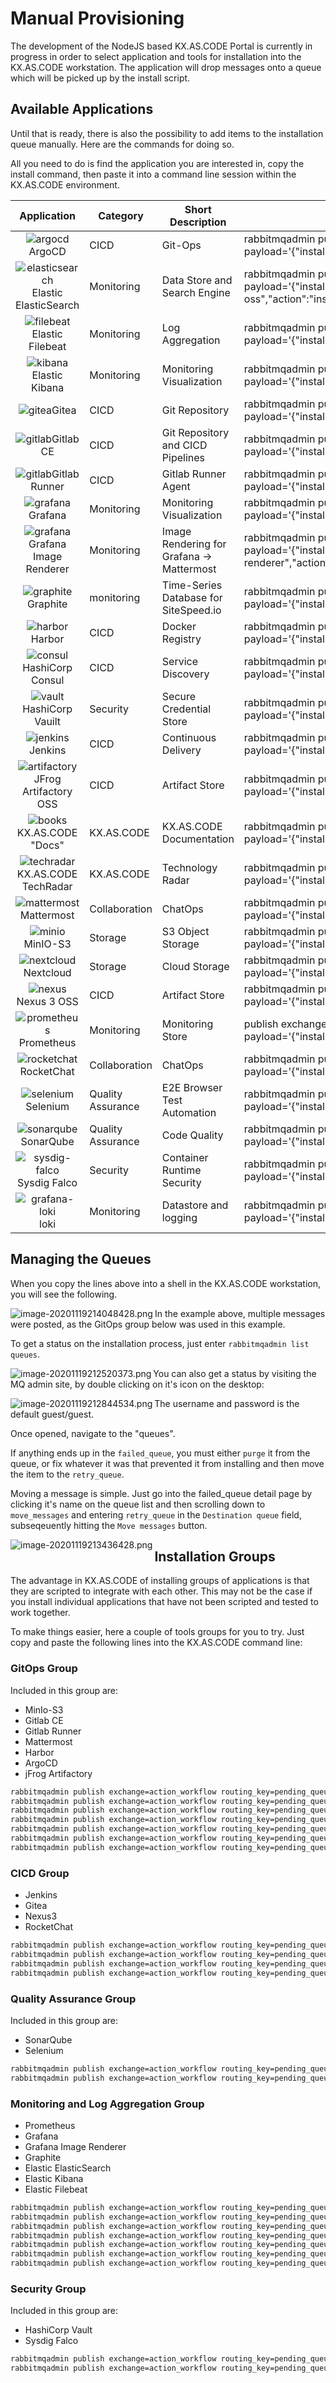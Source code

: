 # Manual Provisioning

The development of the NodeJS based KX.AS.CODE Portal is currently in progress in order to select application and tools for installation into the KX.AS.CODE workstation. The application will drop messages onto a queue which will be picked up by the install script.

## Available Applications
Until that is ready, there is also the possibility to add items to the installation queue manually. Here are the commands for doing so.

All you need to do is find the application you are interested in, copy the install command, then paste it into a command line session within the KX.AS.CODE environment.

|                         Application                          | Category          | Short  Description                         | Install  Command                                             |
| :----------------------------------------------------------: | ----------------- | ------------------------------------------ | ------------------------------------------------------------ |
|              ![argocd](../../assets/images/argocd.png)ArgoCD              | CICD              | Git-Ops                                    | rabbitmqadmin publish exchange=action_workflow  routing_key=pending_queue  payload='{"install_folder":"cicd","name":"argocd","action":"install","retries":"0"}'|
| ![elasticsearch](../../assets/images/elasticsearch.png)Elastic ElasticSearch | Monitoring        | Data Store and Search Engine               | rabbitmqadmin publish  exchange=action_workflow routing_key=pending_queue  payload='{"install_folder":"monitoring","name":"elastic-elasticsearch-oss","action":"install","retries":"0"}' |
|       ![filebeat](../../assets/images/filebeat.png)Elastic Filebeat       | Monitoring        | Log Aggregation                            | rabbitmqadmin publish  exchange=action_workflow routing_key=pending_queue  payload='{"install_folder":"monitoring","name":"elastic-filebeat-oss","action":"install","retries":"0"}' |
|          ![kibana](../../assets/images/kibana.png)Elastic Kibana          | Monitoring        | Monitoring Visualization                   | rabbitmqadmin publish  exchange=action_workflow routing_key=pending_queue  payload='{"install_folder":"monitoring","name":"elastic-kibana-oss","action":"install"} |
|               ![gitea](../../assets/images/gitea.png)Gitea                | CICD              | Git Repository                             | rabbitmqadmin publish  exchange=action_workflow routing_key=pending_queue  payload='{"install_folder":"cicd","name":"gitea","action":"install","retries":"0"}' |
|               ![gitlab](../../assets/images/gitlab.png)Gitlab CE                | CICD              | Git Repository and CICD  Pipelines         | rabbitmqadmin publish  exchange=action_workflow routing_key=pending_queue  payload='{"install_folder":"cicd","name":"gitlab-ce","action":"install","retries":"0"}' |
|          ![gitlab](../../assets/images/gitlab.png)Gitlab Runner           | CICD              | Gitlab Runner Agent                        | rabbitmqadmin publish  exchange=action_workflow routing_key=pending_queue  payload='{"install_folder":"cicd","name":"gitlab-runner","action":"install","retries":"0"}' |
|            ![grafana](../../assets/images/grafana.png)Grafana             | Monitoring        | Monitoring Visualization                   | rabbitmqadmin publish  exchange=action_workflow routing_key=pending_queue  payload='{"install_folder":"monitoring","name":"grafana","action":"install","retries":"0"}' |
|     ![grafana](../../assets/images/grafana.png)Grafana Image Renderer     | Monitoring        | Image Rendering for Grafana  -> Mattermost | rabbitmqadmin publish  exchange=action_workflow routing_key=pending_queue  payload='{"install_folder":"monitoring","name":"grafana-image-renderer","action":"install","retries":"0"}' |
|           ![graphite](../../assets/images/graphite.png)Graphite           | monitoring        | Time-Series Database for  SiteSpeed.io     | rabbitmqadmin publish  exchange=action_workflow routing_key=pending_queue  payload='{"install_folder":"monitoring","name":"graphite","action":"install","retries":"0"}' |
|              ![harbor](../../assets/images/harbor.png)Harbor              | CICD              | Docker Registry                            | rabbitmqadmin publish  exchange=action_workflow routing_key=pending_queue  payload='{"install_folder":"cicd","name":"harbor","action":"install","retries":"0"}' |
|         ![consul](../../assets/images/consul.png)HashiCorp Consul         | CICD              | Service Discovery                          | rabbitmqadmin publish  exchange=action_workflow routing_key=pending_queue  payload='{"install_folder":"cicd","name":"consul","action":"install","retries":"0"}' |
|          ![vault](../../assets/images/vault.png)HashiCorp Vauilt          | Security          | Secure Credential Store                    | rabbitmqadmin publish  exchange=action_workflow routing_key=pending_queue  payload='{"install_folder":"security","name":"vault","action":"install","retries":"0"}' |
|            ![jenkins](../../assets/images/jenkins.png)Jenkins             | CICD              | Continuous Delivery                        | rabbitmqadmin publish  exchange=action_workflow routing_key=pending_queue  payload='{"install_folder":"cicd","name":"jenkins","action":"install","retries":"0"}' |
| ![artifactory](../../assets/images/artifactory.png)JFrog Artifactory OSS  | CICD              | Artifact Store                             | rabbitmqadmin publish  exchange=action_workflow routing_key=pending_queue  payload='{"install_folder":"cicd","name":"artifactory-oss","action":"install","retries":"0"}' |
|         ![books](../../assets/images/books.png)KX.AS.CODE "Docs"          | KX.AS.CODE        | KX.AS.CODE Documentation                   | rabbitmqadmin publish  exchange=action_workflow routing_key=pending_queue  payload='{"install_folder":"kx_as_code","name":"kx.as.code_docs","action":"install","retries":"0"}' |
|    ![techradar](../../assets/images/techradar.png)KX.AS.CODE TechRadar    | KX.AS.CODE        | Technology Radar                           | rabbitmqadmin publish  exchange=action_workflow routing_key=pending_queue  payload='{"install_folder":"kx_as_code","name":"kx.as.code_techradar","action":"install","retries":"0"}' |
|        ![mattermost](../../assets/images/mattermost.png)Mattermost        | Collaboration     | ChatOps                                    | rabbitmqadmin publish  exchange=action_workflow routing_key=pending_queue  payload='{"install_folder":"collaboration","name":"mattermost","action":"install","retries":"0"}' |
|              ![minio](../../assets/images/minio.png)MinIO-S3              | Storage           | S3 Object Storage                          | rabbitmqadmin publish  exchange=action_workflow routing_key=pending_queue  payload='{"install_folder":"storage","name":"minio-s3","action":"install","retries":"0"}' |
|         ![nextcloud](../../assets/images/nextcloud.png)Nextcloud          | Storage           | Cloud Storage                              | rabbitmqadmin publish  exchange=action_workflow routing_key=pending_queue  payload='{"install_folder":"storage","name":"nextcloud","action":"install","retries":"0"}' |
|            ![nexus](../../assets/images/nexus.png)Nexus 3 OSS             | CICD              | Artifact Store                             | rabbitmqadmin publish  exchange=action_workflow routing_key=pending_queue  payload='{"install_folder":"cicd","name":"nexus","action":"install","retries":"0"}' |
|        ![prometheus](../../assets/images/prometheus.png)Prometheus        | Monitoring        | Monitoring Store                           | publish  exchange=action_workflow routing_key=pending_queue  payload='{"install_folder":"monitoring","name":"prometheus","action":"install","retries":"0"}' |
|        ![rocketchat](../../assets/images/rocketchat.png)RocketChat        | Collaboration     | ChatOps                                    | rabbitmqadmin publish  exchange=action_workflow routing_key=pending_queue  payload='{"install_folder":"collaboration","name":"rocketchat","action":"install","retries":"0"}' |
|           ![selenium](../../assets/images/selenium.png)Selenium           | Quality Assurance | E2E Browser Test Automation                | rabbitmqadmin publish  exchange=action_workflow routing_key=pending_queue  payload='{"install_folder":"quality_assurance","name":"selenium","action":"install","retries":"0"}' |
|         ![sonarqube](../../assets/images/sonarqube.png)SonarQube          | Quality Assurance | Code Quality                               | rabbitmqadmin publish  exchange=action_workflow routing_key=pending_queue  payload='{"install_folder":"quality_assurance","name":"sonarqube","action":"install","retries":"0"}' |
|     ![sysdig-falco](../../assets/images/sysdig-falco.png)Sysdig Falco     | Security          | Container Runtime Security                 | rabbitmqadmin publish  exchange=action_workflow routing_key=pending_queue  payload='{"install_folder":"security","name":"sysdig-falco","action":"install","retries":"0"}' |
|     ![grafana-loki](../../assets/images/loki.png)loki                     | Monitoring        | Datastore and logging                      | rabbitmqadmin publish  exchange=action_workflow routing_key=pending_queue  payload='{"install_folder":"monitoring","name":"loki","action":"install","retries":"0"}'}' |


## Managing the Queues

When you copy the lines above into a shell in the KX.AS.CODE workstation, you will see the following.

<img src="../../assets/images/image-20201119214048428.png" alt="image-20201119214048428.png" align="left"/>


In the example above, multiple messages were posted, as the GitOps group below was used in this example.

To get a status on the installation process, just enter `rabbitmqadmin list queues`.



<img src="../../assets/images/image-20201119212520373.png" alt="image-20201119212520373.png" align="left"/>



You can also get a status by visiting the MQ admin site, by double clicking on it's icon on the desktop:

<img src="../../assets/images/image-20201119212844534.png" alt="image-20201119212844534.png" align="left"/>



The username and password is the default guest/guest.

Once opened, navigate to the "queues".

<img src="../../assets/images/image-20201119213106442.png" alt="" align="left"/>



If anything ends up in the `failed_queue`, you must either `purge` it from the queue, or fix whatever it was that prevented it from installing and then move the item to the `retry_queue`.

Moving a message is simple. Just go into the failed_queue detail page by clicking it's name on the queue list and then scrolling down to `move_messages` and entering `retry_queue` in the `Destination queue` field, subseqeuently hitting the `Move messages` button.

<img src="../../assets/images/image-20201119213436428.png" alt="image-20201119213436428.png" align="left"/>



## Installation Groups

The advantage in KX.AS.CODE of installing groups of applications is that they are scripted to integrate with each other. This may not be the case if you install individual applications that have not been scripted and tested to work together.

To make things easier, here a couple of tools groups for you to try. Just copy and paste the following lines into the KX.AS.CODE command line:



### GitOps Group

Included in this group are:

- MinIo-S3
- Gitlab CE
- Gitlab Runner
- Mattermost
- Harbor
- ArgoCD
- jFrog Artifactory



```bash
rabbitmqadmin publish exchange=action_workflow routing_key=pending_queue payload='{"install_folder":"storage","name":"minio-s3","action":"install","retries":"0"}'
rabbitmqadmin publish exchange=action_workflow routing_key=pending_queue payload='{"install_folder":"cicd","name":"gitlab-ce","action":"install","retries":"0"}'
rabbitmqadmin publish exchange=action_workflow routing_key=pending_queue payload='{"install_folder":"collaboration","name":"mattermost","action":"install","retries":"0"}'
rabbitmqadmin publish exchange=action_workflow routing_key=pending_queue payload='{"install_folder":"cicd","name":"harbor","action":"install","retries":"0"}'
rabbitmqadmin publish exchange=action_workflow routing_key=pending_queue payload='{"install_folder":"cicd","name":"gitlab-runner","action":"install","retries":"0"}'
rabbitmqadmin publish exchange=action_workflow routing_key=pending_queue payload='{"install_folder":"cicd","name":"argocd","action":"install","retries":"0"}'
rabbitmqadmin publish exchange=action_workflow routing_key=pending_queue payload='{"install_folder":"cicd","name":"artifactory-oss","action":"install","retries":"0"}'
```



### CICD Group

- Jenkins
- Gitea
- Nexus3
- RocketChat

```bash
rabbitmqadmin publish exchange=action_workflow routing_key=pending_queue payload='{"install_folder":"cicd","name":"jenkins","action":"install","retries":"0"}'
rabbitmqadmin publish exchange=action_workflow routing_key=pending_queue payload='{"install_folder":"cicd","name":"gitea","action":"install","retries":"0"}'
rabbitmqadmin publish exchange=action_workflow routing_key=pending_queue payload='{"install_folder":"collaboration","name":"rocketchat","action":"install","retries":"0"}'
rabbitmqadmin publish exchange=action_workflow routing_key=pending_queue payload='{"install_folder":"cicd","name":"nexus3","action":"install","retries":"0"}'
```



### Quality Assurance Group

Included in this group are:

- SonarQube
- Selenium

```bash
rabbitmqadmin publish exchange=action_workflow routing_key=pending_queue payload='{"install_folder":"quality_assurance","name":"sonarqube","action":"install","retries":"0"}'
rabbitmqadmin publish exchange=action_workflow routing_key=pending_queue payload='{"install_folder":"quality_assurance","name":"selenium","action":"install","retries":"0"}'
```



### Monitoring and Log Aggregation Group

- Prometheus
- Grafana
- Grafana Image Renderer
- Graphite
- Elastic ElasticSearch
- Elastic Kibana
- Elastic Filebeat

```bash
rabbitmqadmin publish exchange=action_workflow routing_key=pending_queue payload='{"install_folder":"monitoring","name":"prometheus","action":"install","retries":"0"}'
rabbitmqadmin publish exchange=action_workflow routing_key=pending_queue payload='{"install_folder":"monitoring","name":"grafana","action":"install","retries":"0"}'
rabbitmqadmin publish exchange=action_workflow routing_key=pending_queue payload='{"install_folder":"monitoring","name":"grafana-image-renderer","action":"install","retries":"0"}'
rabbitmqadmin publish exchange=action_workflow routing_key=pending_queue payload='{"install_folder":"monitoring","name":"graphite","action":"install","retries":"0"}'
rabbitmqadmin publish exchange=action_workflow routing_key=pending_queue payload='{"install_folder":"monitoring","name":"elastic-elasticsearch-oss","action":"install","retries":"0"}'
rabbitmqadmin publish exchange=action_workflow routing_key=pending_queue payload='{"install_folder":"monitoring","name":"elastic-kibana-oss","action":"install","retries":"0"}'
rabbitmqadmin publish exchange=action_workflow routing_key=pending_queue payload='{"install_folder":"monitoring","name":"elastic-filebeat-oss","action":"install","retries":"0"}'
```



### Security Group

Included in this group are:

- HashiCorp Vault
- Sysdig Falco

```bash
rabbitmqadmin publish exchange=action_workflow routing_key=pending_queue payload='{"install_folder":"security","name":"vault","action":"install","retries":"0"}'
rabbitmqadmin publish exchange=action_workflow routing_key=pending_queue payload='{"install_folder":"security","name":"vault","action":"install","retries":"0"}'
```

